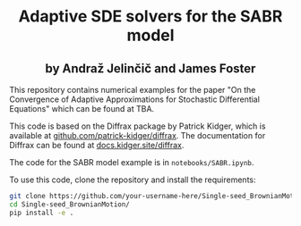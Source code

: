 <h1 align='center'>Adaptive SDE solvers for the SABR model</h1>
<h2 align='center'>by Andraž Jelinčič and James Foster</h2>

This repository contains numerical examples for the paper "On the Convergence of Adaptive Approximations for Stochastic Differential Equations" which can be found at TBA.

This code is based on the Diffrax package by Patrick Kidger, which is available at [github.com/patrick-kidger/diffrax](https://github.com/patrick-kidger/diffrax).
The documentation for Diffrax can be found at [docs.kidger.site/diffrax](https://docs.kidger.site/diffrax).

The code for the SABR model example is in `notebooks/SABR.ipynb`.

To use this code, clone the repository and install the requirements:

```bash
git clone https://github.com/your-username-here/Single-seed_BrownianMotion.git
cd Single-seed_BrownianMotion/
pip install -e .
```

